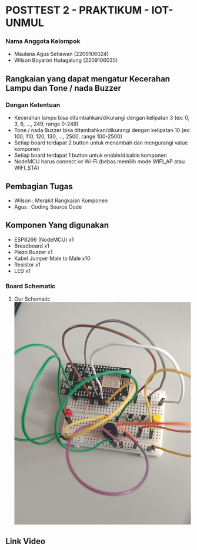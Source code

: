 <h1>POSTTEST 2 - PRAKTIKUM - IOT- UNMUL</h1>
<h3>Nama Anggota Kelompok</h3>
<ul>
  <li>Maulana Agus Setiawan (2209106024)</li>
  <li>Wilson Boyaron Hutagalung (2209106035)</li>
</ul>

<h2>Rangkaian yang dapat mengatur Kecerahan Lampu dan Tone / nada Buzzer</h2>
<h3>Dengan Ketentuan</h3>
<ul>
  <li>Kecerahan lampu bisa ditambahkan/dikurangi dengan kelipatan 3 (ex: 0, 3, 6, ..., 249, range 0-249)</li>
  <li>Tone / nada Buzzer bisa ditambahkan/dikurangi dengan kelipatan 10 (ex: 100, 110, 120, 130, ..., 2500, range 100-2500)</li>
  <li>Setiap board terdapat 2 button untuk menambah dan mengurangi value komponen</li>
  <li>Setiap board terdapat 1 button untuk enable/disable komponen</li>
  <li>NodeMCU harus connect ke Wi-Fi (bebas memilih mode WIFI_AP atau WIFI_STA)</li>
</ul>

<h2>Pembagian Tugas</h2>
<ul>
  <li>Wilson  : Merakit Rangkaian Komponen</li>
  <li>Agus    : Coding Source Code</li>
</ul>

<h2>Komponen Yang digunakan</h2>
<ul>
  <li>ESP8266 (NodeMCU) x1</li>
  <li>Breadboard x1</li>
  <li>Piezo Buzzer x1</li>
  <li>Kabel Jumper Male to Male x10</li>
  <li>Resistor x1</li>
  <li>LED x1</li>
</ul>

<h3>Board Schematic</h3>

1. Our Schematic
![alt text](https://github.com/MaulanaASetiawan/posttest2-praktikum-iot-unmul-2024/blob/main/Schematic.jpg)


<h2>Link Video</h2>
<a href="#"></a>

